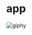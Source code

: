 # app

![giphy](https://user-images.githubusercontent.com/63172521/135714600-e9d69b80-5fc6-4381-8d23-847f0112c3da.gif)
